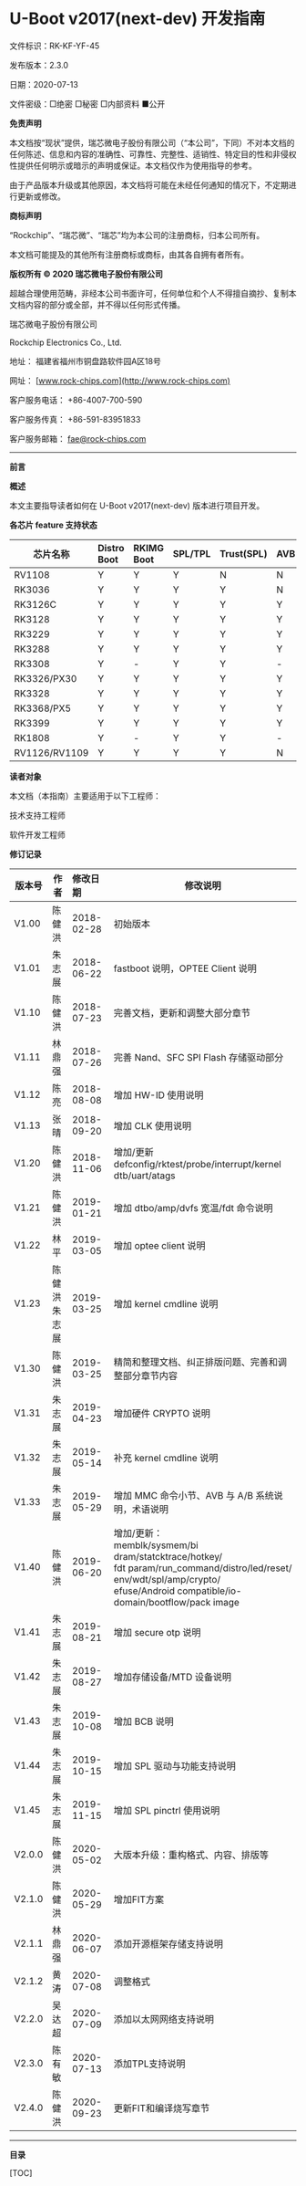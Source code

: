 # U-Boot v2017(next-dev) 开发指南

文件标识：RK-KF-YF-45

发布版本：2.3.0

日期：2020-07-13

文件密级：□绝密   □秘密   □内部资料   ■公开

**免责声明**

本文档按“现状”提供，瑞芯微电子股份有限公司（“本公司”，下同）不对本文档的任何陈述、信息和内容的准确性、可靠性、完整性、适销性、特定目的性和非侵权性提供任何明示或暗示的声明或保证。本文档仅作为使用指导的参考。

由于产品版本升级或其他原因，本文档将可能在未经任何通知的情况下，不定期进行更新或修改。

**商标声明**

“Rockchip”、“瑞芯微”、“瑞芯”均为本公司的注册商标，归本公司所有。

本文档可能提及的其他所有注册商标或商标，由其各自拥有者所有。

**版权所有 © 2020 瑞芯微电子股份有限公司**

超越合理使用范畴，非经本公司书面许可，任何单位和个人不得擅自摘抄、复制本文档内容的部分或全部，并不得以任何形式传播。

瑞芯微电子股份有限公司

Rockchip Electronics Co., Ltd.

地址：     福建省福州市铜盘路软件园A区18号

网址：     [www.rock-chips.com](http://www.rock-chips.com)

客户服务电话： +86-4007-700-590

客户服务传真： +86-591-83951833

客户服务邮箱： [fae@rock-chips.com](mailto:fae@rock-chips.com)

---

**前言**

**概述**

本文主要指导读者如何在 U-Boot v2017(next-dev) 版本进行项目开发。

**各芯片 feature 支持状态**

| **芯片名称**  | **Distro Boot** | **RKIMG Boot** | **SPL/TPL** | **Trust(SPL)** | **AVB** |
| ------------- | :-------------- | :------------- | :---------- | :------------- | :------ |
| RV1108        | Y               | Y              | Y           | N              | N       |
| RK3036        | Y               | Y              | Y           | Y              | N       |
| RK3126C       | Y               | Y              | Y           | Y              | Y       |
| RK3128        | Y               | Y              | Y           | Y              | Y       |
| RK3229        | Y               | Y              | Y           | Y              | Y       |
| RK3288        | Y               | Y              | Y           | Y              | Y       |
| RK3308        | Y               | -              | Y           | Y              | -       |
| RK3326/PX30   | Y               | Y              | Y           | Y              | Y       |
| RK3328        | Y               | Y              | Y           | Y              | Y       |
| RK3368/PX5    | Y               | Y              | Y           | Y              | Y       |
| RK3399        | Y               | Y              | Y           | Y              | Y       |
| RK1808        | Y               | -              | Y           | Y              | -       |
| RV1126/RV1109 | Y               | Y              | Y           | Y              | N       |

**读者对象**

本文档（本指南）主要适用于以下工程师：

技术支持工程师

软件开发工程师

**修订记录**

| **版本号** | **作者**           | **修改日期** | **修改说明**                                                 |
| ---------- | ------------------ | :----------- | ------------------------------------------------------------ |
| V1.00      | 陈健洪             | 2018-02-28   | 初始版本                                                     |
| V1.01      | 朱志展             | 2018-06-22   | fastboot 说明，OPTEE Client 说明                             |
| V1.10      | 陈健洪             | 2018-07-23   | 完善文档，更新和调整大部分章节                               |
| V1.11      | 林鼎强             | 2018-07-26   | 完善 Nand、SFC SPI Flash 存储驱动部分                        |
| V1.12      | 陈亮               | 2018-08-08   | 增加 HW-ID 使用说明                                          |
| V1.13      | 张晴               | 2018-09-20   | 增加 CLK 使用说明                                            |
| V1.20      | 陈健洪             | 2018-11-06   | 增加/更新 defconfig/rktest/probe/interrupt/kernel dtb/uart/atags |
| V1.21      | 陈健洪             | 2019-01-21   | 增加 dtbo/amp/dvfs 宽温/fdt 命令说明                         |
| V1.22      | 林平               | 2019-03-05   | 增加 optee client 说明                                       |
| V1.23      | 陈健洪<br />朱志展 | 2019-03-25   | 增加 kernel cmdline 说明                                     |
| V1.30      | 陈健洪             | 2019-03-25   | 精简和整理文档、纠正排版问题、完善和调整部分章节内容         |
| V1.31      | 朱志展             | 2019-04-23   | 增加硬件 CRYPTO 说明                                         |
| V1.32      | 朱志展             | 2019-05-14   | 补充 kernel cmdline 说明                                     |
| V1.33      | 朱志展             | 2019-05-29   | 增加 MMC 命令小节、AVB 与 A/B 系统说明，术语说明             |
| V1.40      | 陈健洪             | 2019-06-20   | 增加/更新：<br />memblk/sysmem/bi dram/statcktrace/hotkey/<br />fdt param/run_command/distro/led/reset/<br />env/wdt/spl/amp/crypto/<br />efuse/Android compatible/io-domain/bootflow/pack image |
| V1.41      | 朱志展             | 2019-08-21   | 增加 secure otp 说明                                         |
| V1.42      | 朱志展             | 2019-08-27   | 增加存储设备/MTD 设备说明                                    |
| V1.43      | 朱志展             | 2019-10-08   | 增加 BCB 说明                                                |
| V1.44      | 朱志展             | 2019-10-15   | 增加 SPL 驱动与功能支持说明                                  |
| V1.45      | 朱志展             | 2019-11-15   | 增加 SPL pinctrl 使用说明                                    |
| V2.0.0     | 陈健洪             | 2020-05-02   | 大版本升级：重构格式、内容、排版等                           |
| V2.1.0     | 陈健洪             | 2020-05-29   | 增加FIT方案                                                  |
| V2.1.1     | 林鼎强             | 2020-06-07   | 添加开源框架存储支持说明                                     |
| V2.1.2     | 黄涛               | 2020-07-08   | 调整格式                                                     |
| V2.2.0     | 吴达超             | 2020-07-09   | 添加以太网网络支持说明                                       |
| V2.3.0     | 陈有敏             | 2020-07-13   | 添加TPL支持说明                                              |
| V2.4.0     | 陈健洪             | 2020-09-23   | 更新FIT和编译烧写章节                                        |

---

**目录**

[TOC]

